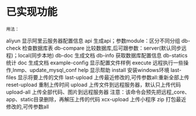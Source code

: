 # 已实现功能

    用法：
  aliyun
    显示阿里云服务器配置信息
  api
    生成api；参数module：区分不同分组
  db-check
    检查数据库表
  db-compare
    比较数据库,后可跟参数：server(默认同步远程)；local(同步本地)
  db-doc
    生成文档
  db-info
    获取数据库配置信息
  db-statics
    统计
  doc
    生成文档
  example-config
    显示配置文件样例
  execute
    远程执行一些操作,lnmp、update_mysql_conf
  help
    显示帮助
  install
    安装windows环境
  last-files
    显示将要上传的文件
  last-upload
    上传最近修改的,可传参数all:重新全部上传
  reset-upload
    重制上传时间
  upload
    上传文件到远程服务器，默认只上传代码
  upload-all
    上传全部代码、图片到远程服务器
    注意：该命令会预先把远程_core、app、static目录删除，再解压上传的代码
  xcx-upload
    上传小程序
  zip
    打包最近修改的,可传参数all
